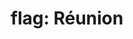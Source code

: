 ---
layout: flags
title: "flag: Réunion"
emoji: flag_reunion
permalink: 🇷🇪.html
image: assets/img/3moji/flag_reunion.png
---